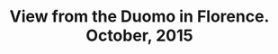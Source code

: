 ---
layout: photo-page
title: View from the Duomo in Florence. October, 2015
category: photos
photo_url: /img/photos/florence.jpg
---